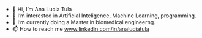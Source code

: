 - 👋 Hi, I’m Ana Lucia Tula
- 👀 I’m interested in Artificial Inteligence, Machine Learning, programming.
- 🌱 I’m currently doing a Master in biomedical engineerng.
- 📫 How to reach me www.linkedin.com/in/analuciatula

<!---
tulaalt/tulaalt is a ✨ special ✨ repository because its `README.md` (this file) appears on your GitHub profile.
You can click the Preview link to take a look at your changes.
--->
